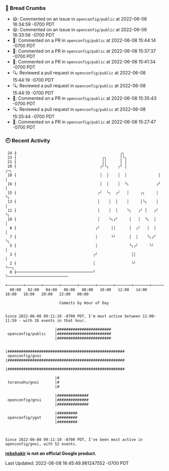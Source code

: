 ### 🍞 Bread Crumbs

 * 😃: Commented on an issue in `openconfig/public` at 2022-06-08 16:34:59 -0700 PDT
 * 😃: Commented on an issue in `openconfig/public` at 2022-06-08 16:33:56 -0700 PDT
 * 💬: Commented on a PR in  `openconfig/public` at 2022-06-08 15:44:14 -0700 PDT
 * 💬: Commented on a PR in  `openconfig/public` at 2022-06-08 15:37:37 -0700 PDT
 * 💬: Commented on a PR in  `openconfig/public` at 2022-06-08 15:41:34 -0700 PDT
 * 🔍: Reviewed a pull request in  `openconfig/public` at 2022-06-08 15:44:19 -0700 PDT
 * 🔍: Reviewed a pull request in  `openconfig/public` at 2022-06-08 15:44:19 -0700 PDT
 * 💬: Commented on a PR in  `openconfig/public` at 2022-06-08 15:35:43 -0700 PDT
 * 🔍: Reviewed a pull request in  `openconfig/public` at 2022-06-08 15:35:44 -0700 PDT
 * 💬: Commented on a PR in  `openconfig/public` at 2022-06-08 15:27:47 -0700 PDT

### 🕘 Recent Activity
```
 24 ┼                                              ╭╮
 23 ┤                                      ╭╮      │╰╮
 21 ┤                                      ││      │ │
 20 ┤                                     ╭╯╰╮    ╭╯ │              ╭─╮
 18 ┤                                     │  │    │  │              │ │
 16 ┤                                     │  │    │  ╰╮            ╭╯ │
 15 ┤                                    ╭╯  ╰╮  ╭╯   │     ╭╮     │  ╰╮
 13 ┤                                    │    │  │    │     │╰╮    │   │
 11 ┤                                    │    │  │    ╰╮   ╭╯ │   ╭╯   ╰╮
 10 ┤                                    │    ╰╮╭╯     │   │  ╰╮  │     │
  8 ┤                                   ╭╯     ││      │  ╭╯   │  │     │
  7 ┤                                   │      ╰╯      │  │    ╰╮╭╯     ╰╮
  5 ┤                                   │              ╰╮╭╯     ╰╯       │
  3 ┤                                  ╭╯               ││               │
  2 ┤                                  │                ╰╯               ╰──╮
  0 ┼──────────────────────────────────╯                                    ╰───────────────────────────
    +───────+───────+───────+───────+───────+───────+───────+───────+───────+───────+───────+───────+────
  00:00   02:00   04:00   06:00   08:00   10:00   12:00   14:00   16:00   18:00   20:00   22:00   00:00   

						Commits by Hour of Day


Since 2022-06-08 09:11:19 -0700 PDT, I'm most active between 11:00-11:59 - with 26 events in that hour.

```



```
                      |########################
 openconfig/public    |########################
                      |########################

                      |####################################################
 openconfig/gnoi      |####################################################
                      |####################################################

                      |#
 toransahu/gnoi       |#
                      |#

                      |##############
 openconfig/gnsi      |##############
                      |##############

                      |#########
 openconfig/ygot      |#########
                      |#########



Since 2022-06-08 09:11:19 -0700 PDT, I've been most active in openconfig/gnoi, with 52 events.

```
**[robshakir](mailto:robjs@google.com) is not an official Google product.**  


Last Updated: 2022-06-08 16:45:49.981247552 -0700 PDT
